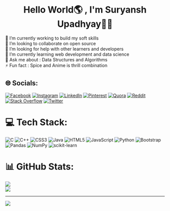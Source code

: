 <h1 align = "center"> Hello World🌎 , I'm Suryansh Upadhyay🧑‍💻</h1>
🔭 I’m currently working to build my soft skills<br>👯 I’m looking to collaborate on open source <br>🤝 I’m looking for help with other learners and developers<br>🌱 I’m currently learning web development and data science<br>💬 Ask me about : Data Structures and Algorithms<br>⚡ Fun fact : Spice and Anime is thrill combination


## 🌐 Socials:
[![Facebook](https://img.shields.io/badge/Facebook-%231877F2.svg?logo=Facebook&logoColor=white)](https://facebook.com/SuryanshUpadyay02i) [![Instagram](https://img.shields.io/badge/Instagram-%23E4405F.svg?logo=Instagram&logoColor=white)](https://instagram.com/linneszyx) [![LinkedIn](https://img.shields.io/badge/LinkedIn-%230077B5.svg?logo=linkedin&logoColor=white)](https://linkedin.com/in/suryansh-upadhyay-3b399222b) [![Pinterest](https://img.shields.io/badge/Pinterest-%23E60023.svg?logo=Pinterest&logoColor=white)](https://pinterest.com/linneszyx) [![Quora](https://img.shields.io/badge/Quora-%23B92B27.svg?logo=Quora&logoColor=white)](https://quora.com/profile/Suryansh-Upadhyay-9) [![Reddit](https://img.shields.io/badge/Reddit-%23FF4500.svg?logo=Reddit&logoColor=white)](https://reddit.com/user/Chocola02) [![Stack Overflow](https://img.shields.io/badge/-Stackoverflow-FE7A16?logo=stack-overflow&logoColor=white)](https://stackoverflow.com/users/19043453) [![Twitter](https://img.shields.io/badge/Twitter-%231DA1F2.svg?logo=Twitter&logoColor=white)](https://twitter.com/linneszyx) 

# 💻 Tech Stack:
![C](https://img.shields.io/badge/c-%2300599C.svg?style=for-the-badge&logo=c&logoColor=white) ![C++](https://img.shields.io/badge/c++-%2300599C.svg?style=for-the-badge&logo=c%2B%2B&logoColor=white) ![CSS3](https://img.shields.io/badge/css3-%231572B6.svg?style=for-the-badge&logo=css3&logoColor=white) ![Java](https://img.shields.io/badge/java-%23ED8B00.svg?style=for-the-badge&logo=java&logoColor=white) ![HTML5](https://img.shields.io/badge/html5-%23E34F26.svg?style=for-the-badge&logo=html5&logoColor=white) ![JavaScript](https://img.shields.io/badge/javascript-%23323330.svg?style=for-the-badge&logo=javascript&logoColor=%23F7DF1E) ![Python](https://img.shields.io/badge/python-3670A0?style=for-the-badge&logo=python&logoColor=ffdd54) ![Bootstrap](https://img.shields.io/badge/Sketch-FFB387?style=for-the-badge&logo=sketch&logoColor=black) ![Pandas](https://img.shields.io/badge/pandas-%23150458.svg?style=for-the-badge&logo=pandas&logoColor=white) ![NumPy](https://img.shields.io/badge/numpy-%23013243.svg?style=for-the-badge&logo=numpy&logoColor=white) ![scikit-learn](https://img.shields.io/badge/scikit--learn-%23F7931E.svg?style=for-the-badge&logo=scikit-learn&logoColor=white)
# 📊 GitHub Stats:
![](https://github-readme-stats.vercel.app/api?username=linneszyx&theme=nightowl&hide_border=false&include_all_commits=true&count_private=true)<br/>
![](https://github-readme-streak-stats.herokuapp.com/?user=linneszyx&theme=nightowl&hide_border=false)<br/>

---
[![](https://visitcount.itsvg.in/api?id=linneszyx&icon=0&color=0)](https://visitcount.itsvg.in)
